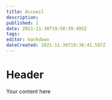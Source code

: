 ```yaml
---
title: Accueil
description: 
published: 1
date: 2021-11-30T19:50:39.495Z
tags: 
editor: markdown
dateCreated: 2021-11-30T19:38:41.597Z
---
```


# Header
Your content here